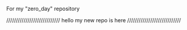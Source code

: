 For my "zero_day" repository

////////////////////////////
hello
     my new repo
                is here
////////////////////////////
